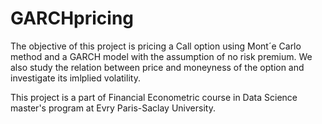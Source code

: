 # GARCHpricing
The objective of this project is pricing a Call option using Mont´e Carlo method and a GARCH model with
the assumption of no risk premium. We also study the relation between price and moneyness of the option
and investigate its imlplied volatility.

This project is a part of Financial Econometric course in Data Science master's program at Evry Paris-Saclay University.
